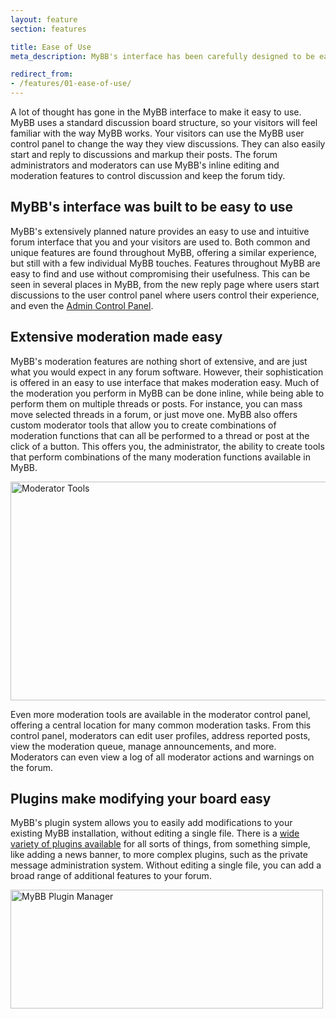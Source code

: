 ```yaml
---
layout: feature
section: features

title: Ease of Use
meta_description: MyBB's interface has been carefully designed to be easy to use.

redirect_from:
- /features/01-ease-of-use/
---
```

A lot of thought has gone in the MyBB interface to make it easy to use. MyBB uses a standard discussion board structure, so your visitors will feel familiar with the way MyBB works. Your visitors can use the MyBB user control panel to change the way they view discussions. They can also easily start and reply to discussions and markup their posts. The forum administrators and moderators can use MyBB's inline editing and moderation features to control discussion and keep the forum tidy.

## MyBB's interface was built to be easy to use
MyBB's extensively planned nature provides an easy to use and intuitive forum interface that you and your visitors are used to. Both common and unique features are found throughout MyBB, offering a similar experience, but still with a few individual MyBB touches. Features throughout MyBB are easy to find and use without compromising their usefulness. This can be seen in several places in MyBB, from the new reply page where users start discussions to the user control panel where users control their experience, and even the [Admin Control Panel](/features/administration/).

## Extensive moderation made easy
MyBB's moderation features are nothing short of extensive, and are just what you would expect in any forum software. However, their sophistication is offered in an easy to use interface that makes moderation easy. Much of the moderation you perform in MyBB can be done inline, while being able to perform them on multiple threads or posts. For instance, you can mass move selected threads in a forum, or just move one. MyBB also offers custom moderator tools that allow you to create combinations of moderation functions that can all be performed to a thread or post at the click of a button. This offers you, the administrator, the ability to create tools that perform combinations of the many moderation functions available in MyBB.

<p class="tourScreenshot"><a href="{{ site.url }}/assets/images/tour/ease-of-use/moderator-tools.png" class="fancybox" title="Custom Moderator Tools allow you to add precision to your community's moderation."><img alt="Moderator Tools" src="{{ site.url }}/assets/images/tour/ease-of-use/moderator-tools.png" width="550" height="350" /></a></p>

Even more moderation tools are available in the moderator control panel, offering a central location for many common moderation tasks. From this control panel, moderators can edit user profiles, address reported posts, view the moderation queue, manage announcements, and more. Moderators can even view a log of all moderator actions and warnings on the forum.

## Plugins make modifying your board easy
MyBB's plugin system allows you to easily add modifications to your existing MyBB installation, without editing a single file. There is a [wide variety of plugins available](https://community.mybb.com/mods.php) for all sorts of things, from something simple, like adding a news banner, to more complex plugins, such as the private message administration system. Without editing a single file, you can add a broad range of additional features to your forum.

<p class="tourScreenshot"><a href="{{ site.url }}/assets/images/tour/ease-of-use/plugin-management.png" class="fancybox" title="MyBB's plugin system allows you to vastly extend your board by adding unique, powerful features."><img alt="MyBB Plugin Manager" src="{{ site.url }}/assets/images/tour/ease-of-use/plugin-management.png" width="500" height="190" /></a></p>
